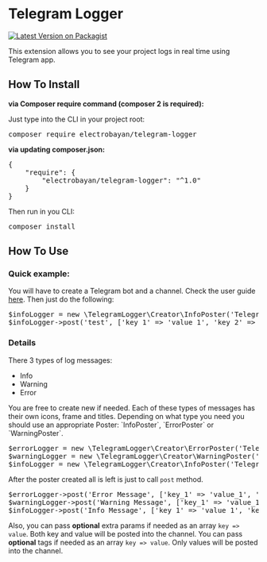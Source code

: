 # Telegram Logger
[![Latest Version on Packagist](https://img.shields.io/badge/packagist-v1.1.0-green)](https://packagist.org/packages/electrobayan/telegram-logger)
<p>
This extension allows you to see your project logs in real time using Telegram app.
</p>

## How To Install
<b>via Composer require command (composer 2 is required):</b>

Just type into the CLI in your project root:
<pre>composer require electrobayan/telegram-logger</pre>

<b>via updating composer.json:</b>
<pre>
{
    "require": {
        "electrobayan/telegram-logger": "^1.0"
    }
}
</pre>
Then run in you CLI:
<pre>
composer install
</pre>

## How To Use
### Quick example:
You will have to create a Telegram bot and a channel. Check the user guide <a href="https://core.telegram.org/bots">here</a>.
Then just do the following:
<pre>
$infoLogger = new \TelegramLogger\Creator\InfoPoster('Telegram Key Goes here', '@your_telegram_channel_name');
$infoLogger->post('test', ['key_1' => 'value_1', 'key_2' => 'value_2'], ['tag1', 'tag2']);
</pre>

### Details
There 3 types of log messages:
<ul>
    <li>Info</li>
    <li>Warning</li>
    <li>Error</li>
</ul>
You are free to create new if needed.
Each of these types of messages has their own icons, frame and titles. Depending on what type you need you should use an appropriate Poster: `InfoPoster`, `ErrorPoster` or `WarningPoster`.

<pre>
$errorLogger = new \TelegramLogger\Creator\ErrorPoster('Telegram Key Goes here', '@your_telegram_channel_name');
$warningLogger = new \TelegramLogger\Creator\WarningPoster('Telegram Key Goes here', '@your_telegram_channel_name');
$infoLogger = new \TelegramLogger\Creator\InfoPoster('Telegram Key Goes here', '@your_telegram_channel_name');
</pre>

After the poster created all is left is just to call `post` method.
<pre>
$errorLogger->post('Error Message', ['key_1' => 'value_1', 'key_2' => 'value_2'], ['tag1', 'tag2']);
$warningLogger->post('Warning Message', ['key_1' => 'value_1', 'key_2' => 'value_2'], ['tag1', 'tag2']);
$infoLogger->post('Info Message', ['key_1' => 'value_1', 'key_2' => 'value_2'], ['tag1', 'tag2']);
</pre>

Also, you can pass <b>optional</b> extra params if needed as an array `key => value`. Both key and value will be posted into the channel.
You can pass <b>optional</b> tags if needed as an array `key => value`. Only values will be posted into the channel.
